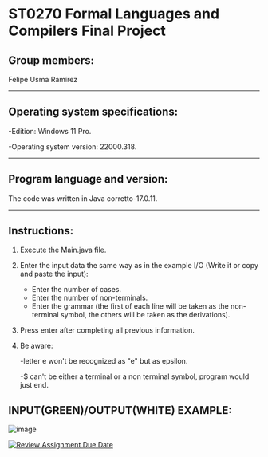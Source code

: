 ST0270 Formal Languages and Compilers Final Project
=

## Group members:
Felipe Usma Ramírez
______________________________________________________________________________________________________________________

## Operating system specifications:
-Edition: Windows 11 Pro.

-Operating system version: 22000.318.

______________________________________________________________________________________________________________________

## Program language and version:
The code was written in Java corretto-17.0.11.

______________________________________________________________________________________________________________________

## Instructions:
1. Execute the Main.java file.
2. Enter the input data the same way as in the example I/O (Write it or copy and paste the input):
   - Enter the number of cases.
   - Enter the number of non-terminals.
   - Enter the grammar (the first of each line will be taken as the non-terminal symbol, the others will be taken as the derivations).
3. Press enter after completing all previous information.
4. Be aware:
   
   -letter e won't be recognized as "e" but as epsilon.
   
   -$ can't be either a terminal or a non terminal symbol, program would just end.

## INPUT(GREEN)/OUTPUT(WHITE) EXAMPLE:
![image](https://github.com/ssramirezr/project-teamfu/assets/140433045/71443741-83ad-4904-94a6-6eb9946c54c9)


[![Review Assignment Due Date](https://classroom.github.com/assets/deadline-readme-button-24ddc0f5d75046c5622901739e7c5dd533143b0c8e959d652212380cedb1ea36.svg)](https://classroom.github.com/a/kw1YU2tQ)
